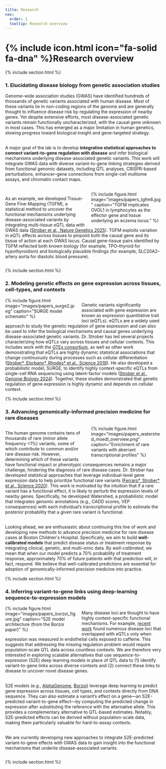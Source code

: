 ```yaml
---
title: Research
nav:
  order: 1
  tooltip: Research overview
---
```


# {% include icon.html icon="fa-solid fa-dna" %}Research overview

{% include section.html %}

### 1. Elucidating disease biology from genetic association studies

Genome-wide association studies (GWAS) have identified hundreds of thousands of genetic variants associated with human disease. Most of these variants lie in non-coding regions of the genome and are generally thought to influence disease risk by regulating the expression of nearby genes. Yet despite extensive efforts, most disease-associated genetic variants remain functionally uncharacterized, with the causal gene unknown in most cases. This has emerged as a major limitation in human genetics, slowing progress toward biological insight and gene-targeted strategy.<br><br>

A major goal of the lab is to develop <strong>integrative statistical approaches to connect variant-to-gene regulation with disease</strong> and infer biological mechanisms underlying disease-associated genetic variants. This work will integrate GWAS data with diverse variant-to-gene linking strategies derived from functional genomic datasets, including QTL analyses, CRISPR-based perturbations, enhancer–gene connections from single-cell multiome assays, and chromatin contact maps.<br><br>

<div style="overflow:auto; text-align:left;">
  <div style="float:right; width:45%; margin-left:20px; margin-bottom:10px;">
    {% include figure.html image="images/papers_tgfm6.jpg" caption="TGFM implicates OVOL1 in lymphocytes as the effector gene and tissue underlying an eczema locus." %}
  </div>


As an example, we developed Tissue-Gene Fine-Mapping (TGFM), a statistical method to uncover the functional mechanisms underlying disease-associated variants by integrating multi-tissue eQTL data with GWAS data (<a href="https://pubmed.ncbi.nlm.nih.gov/39747598/">Strober et&nbsp;al., Nature Genetics&nbsp;2025</a>). TGFM exploits variation in eQTL effects across tissues to pinpoint both the causal gene and its tissue of action at each GWAS locus. Causal gene-tissue pairs identified by TGFM reflected both known biology (for example, TPO–thyroid for hypothyroidism) and biologically plausible findings (for example, SLC20A2–artery aorta for diastolic blood pressure).
</div>

<div style="clear:both;"></div>


{% include section.html %}

### 2. Modeling genetic effects on gene expression across tissues, cell-types, and contexts

<div style="overflow:auto; text-align:left;">
  <div style="float:left; width:45%; margin-right:20px; margin-bottom:10px;">
    {% include figure.html image="images/papers_surge2.jpeg" caption="SURGE model schematic" %}
  </div>

Genetic variants significantly associated with gene expression are known as expression quantitative trait loci (eQTLs). eQTLs are a widely used approach to study the genetic regulation of gene expression and can also be used to infer the biological mechanisms and causal genes underlying disease-associated genetic variants. Dr. Strober has led several projects characterizing how eQTLs vary across tissues and cellular contexts. This includes work with the <a href="https://www.nature.com/articles/nature24277">GTEx consortium</a>, as well as other work demonstrating that eQTLs are highly dynamic statistical associations that change continuously during processes such as cellular differentiation (<a href="https://pubmed.ncbi.nlm.nih.gov/31249060/">Strober*, Elorbany*, Rhodes* et&nbsp;al., Science&nbsp;2019</a>). He also developed a probabilistic model, SURGE, to identify highly context-specific eQTLs from single-cell RNA sequencing using latent-factor models (<a href="https://genomebiology.biomedcentral.com/articles/10.1186/s13059-023-03152-z">Strober et&nbsp;al., Genome Biology&nbsp;2024</a>). Together, these studies demonstrated that genetic regulation of gene expression is highly dynamic and depends on cellular context.
</div>

<div style="clear:both;"></div>
{% include section.html %}


### 3. Advancing genomically-informed precision medicine for rare diseases

<div style="overflow:auto; text-align:left;">
  <div style="float:right; width:45%; margin-left:20px; margin-bottom:10px;">
    {% include figure.html image="images/papers_watershed_moedl_overview.png" caption="Enrichment of rare variants with aberrant transcriptional profiles" %}
  </div>

The human genome contains tens of thousands of rare (minor allele frequency &lt;1%) variants, some of which contribute to common and/or rare disease risk. However, determining which of these variants have functional impact or phenotypic consequences remains a major challenge, hindering the diagnosis of rare disease cases. Dr. Strober has developed statistical approaches that leverage individual-level gene expression data to help prioritize functional rare variants (<a href="https://pmc.ncbi.nlm.nih.gov/articles/PMC7646251/">Ferraro*, Strober* et&nbsp;al., Science&nbsp;2020</a>). This work is motivated by the intuition that if a rare variant has a functional effect, it is likely to perturb the expression levels of nearby genes. Specifically, he developed Watershed, a probabilistic model that integrates genomic annotations (e.g., CADD scores, VEP consequences) with each individual’s transcriptional profile to estimate the posterior probability that a given rare variant is functional. <br><br>

Looking ahead, we are enthusiastic about continuing this line of work and developing new methods to advance precision medicine for rare disease cases at Boston Children's Hospital. Specifically, we aim to build <strong>well-calibrated models</strong> that predict disease status or treatment response by integrating clinical, genetic, and multi-omic data. By <em>well-calibrated</em>, we mean that when our model predicts a 70% probability of treatment response, approximately 70% of future patients with that prediction will, in fact, respond. We believe that well-calibrated predictions are essential for adoption of genomically-informed precision medicine into practice.
</div>

<div style="clear:both;"></div>
{% include section.html %}


### 4. Inferring variant-to-gene links using deep-learning sequence-to-expression models

<div style="overflow:auto; text-align:left;">
  <div style="float:left; width:45%; margin-right:20px; margin-bottom:10px;">
    {% include figure.html image="images/papers_borzoi_figure.jpg" caption="S2E model architecture (from the Borzoi paper)" %}
  </div>

Many disease loci are thought to have highly context-specific functional mechanisms. For example, <a href="https://www.biorxiv.org/content/10.1101/2025.04.30.651602v1.abstract">recent work</a> found numerous disease loci that overlapped with eQTLs only when expression was measured in endothelial cells exposed to caffeine. This suggests that addressing the missing regulation problem would require population-scale QTL data across countless contexts. We are therefore very interested in exploring scalable alternatives that use sequence-to-expression (S2E) deep learning models in place of QTL data to (1) identify variant-to-gene links across diverse contexts and (2) connect these links to disease to uncover novel disease genes.<br><br>

S2E models (e.g., <a href="https://www.biorxiv.org/content/10.1101/2025.06.25.661532v2">AlphaGenome</a>, <a href="https://www.nature.com/articles/s41588-024-02053-6">Borzoi</a>) leverage deep learning to predict gene expression across tissues, cell types, and contexts directly from DNA sequence. They can also estimate a variant’s effect on a gene—an S2E-predicted variant-to-gene effect—by computing the predicted change in expression after substituting the reference with the alternative allele. This provides a complementary alternative to QTL-based estimates. Notably, S2E-predicted effects can be derived without population-scale data, making them particularly valuable for hard-to-assay contexts.<br><br>

We are currently developing new approaches to integrate S2E-predicted variant-to-gene effects with GWAS data to gain insight into the functional mechanisms that underlie disease-associated variants.
</div>

<div style="clear:both;"></div>

{% include section.html %}




